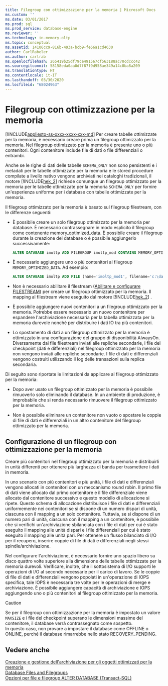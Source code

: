 ```yaml
---
title: Filegroup con ottimizzazione per la memoria | Microsoft Docs
ms.custom: ''
ms.date: 03/01/2017
ms.prod: sql
ms.prod_service: database-engine
ms.reviewer: ''
ms.technology: in-memory-oltp
ms.topic: conceptual
ms.assetid: 14106cc9-816b-493a-bcb9-fe66a1cd4630
author: CarlRabeler
ms.author: carlrab
ms.openlocfilehash: 265419b25df79ce491567cf563188ac70cdccc42
ms.sourcegitcommit: 58158eda0aa0d7f87f9d958ae349a14c0ba8a209
ms.translationtype: HT
ms.contentlocale: it-IT
ms.lasthandoff: 03/30/2020
ms.locfileid: "68024963"
---
```

# <a name="the-memory-optimized-filegroup"></a>Filegroup con ottimizzazione per la memoria
[!INCLUDE[appliesto-ss-xxxx-xxxx-xxx-md](../../includes/appliesto-ss-xxxx-xxxx-xxx-md.md)]
  Per creare tabelle ottimizzate per la memoria, è necessario creare prima un filegroup ottimizzato per la memoria. Nel filegroup ottimizzato per la memoria è presente uno o più contenitori. Ogni contenitore include file di dati o file differenziali o entrambi.  
  
 Anche se le righe di dati delle tabelle `SCHEMA_ONLY` non sono persistenti e i metadati per le tabelle ottimizzate per la memoria e le stored procedure compilate a livello nativo vengono archiviati nei cataloghi tradizionali, il motore [!INCLUDE[hek_2](../../includes/hek-2-md.md)] richiede comunque un filegroup ottimizzato per la memoria per le tabelle ottimizzate per la memoria `SCHEMA_ONLY` per fornire un'esperienza uniforme per i database con tabelle ottimizzate per la memoria.  
  
 Il filegroup ottimizzato per la memoria è basato sul filegroup filestream, con le differenze seguenti:  
  
-   È possibile creare un solo filegroup ottimizzato per la memoria per database. È necessario contrassegnare in modo esplicito il filegroup come contenente memory_optimized_data. È possibile creare il filegroup durante la creazione del database o è possibile aggiungerlo successivamente:  
  
    ```sql  
    ALTER DATABASE imoltp ADD FILEGROUP imoltp_mod CONTAINS MEMORY_OPTIMIZED_DATA  
    ```  
  
-   È necessario aggiungere uno o più contenitori al filegroup `MEMORY_OPTIMIZED_DATA`. Ad esempio:  
  
    ```sql  
    ALTER DATABASE imoltp ADD FILE (name='imoltp_mod1', filename='c:\data\imoltp_mod1') TO FILEGROUP imoltp_mod  
    ```  
  
-   Non è necessario abilitare il filestream ([Abilitare e configurare FILESTREAM](../../relational-databases/blob/enable-and-configure-filestream.md)) per creare un filegroup ottimizzato per la memoria. Il mapping al filestream viene eseguito dal motore [!INCLUDE[hek_2](../../includes/hek-2-md.md)] .  
  
-   È possibile aggiungere nuovi contenitori a un filegroup ottimizzato per la memoria. Potrebbe essere necessario un nuovo contenitore per espandere l'archiviazione necessaria per la tabella ottimizzata per la memoria durevole nonché per distribuire i dati IO tra più contenitori.  
  
-   Lo spostamento di dati a un filegroup ottimizzato per la memoria è ottimizzato in una configurazione del gruppo di disponibilità AlwaysOn. Diversamente dai file filestream inviati alle repliche secondarie, i file del checkpoint (dati e differenziali) nel filegroup ottimizzato per la memoria non vengono inviati alle repliche secondarie. I file di dati e differenziali vengono costruiti utilizzando il log delle transazioni sulla replica secondaria.  
  
Di seguito sono riportate le limitazioni da applicare al filegroup ottimizzato per la memoria:  
  
-   Dopo aver usato un filegroup ottimizzato per la memoria è possibile rimuoverlo solo eliminando il database. In un ambiente di produzione, è improbabile che si renda necessario rimuovere il filegroup ottimizzato per la memoria.  
  
-   Non è possibile eliminare un contenitore non vuoto o spostare le coppie di file di dati e differenziali in un altro contenitore del filegroup ottimizzato per la memoria.    
  
## <a name="configuring-a-memory-optimized-filegroup"></a>Configurazione di un filegroup con ottimizzazione per la memoria  
Creare più contenitori nel filegroup ottimizzato per la memoria e distribuirli in unità differenti per ottenere più larghezza di banda per trasmettere i dati in memoria. 
 
In uno scenario con più contenitori e più unità, i file di dati e differenziali vengono allocati in contenitori con un meccanismo round robin. Il primo file di dati viene allocato dal primo contenitore e il file differenziale viene allocato dal contenitore successivo e questo modello di allocazione si ripete. Questo schema di allocazione distribuisce i file di dati e differenziali uniformemente nei contenitori se si dispone di un numero dispari di unità, ciascuna con il mapping a un solo contenitore. Tuttavia, se si dispone di un numero pari di unità, ciascuna con il mapping a un contenitore, è possibile che si verifichi un'archiviazione sbilanciata con i file di dati per cui è stato eseguito il mapping alle unità dispari e i file differenziali per cui è stato eseguito il mapping alle unità pari. Per ottenere un flusso bilanciato di I/O per il recupero, inserire coppie di file di dati e differenziali negli stessi spindle/archiviazione.
  
Nel configurare l'archiviazione, è necessario fornire uno spazio libero su disco quattro volte superiore alla dimensione delle tabelle ottimizzate per la memoria durevoli. Verificare, inoltre, che il sottosistema di I/O supporti le operazioni di I/O al secondo necessarie per il carico di lavoro. Se le coppie di file di dati e differenziali vengono popolati in un'operazione di IOPS specifica, tale IOPS è necessaria tre volte per le operazioni di merge e archiviazione. È possibile aggiungere capacità di archiviazione e IOPS aggiungendo uno o più contenitori al filegroup ottimizzato per la memoria.  
 
> [!CAUTION]
> Se per il filegroup con ottimizzazione per la memoria è impostato un valore `MAXSIZE` e i file del checkpoint superano le dimensioni massime del contenitore, il database verrà contrassegnato come sospetto.   
> In questo caso, non provare a impostare il database come OFFLINE o ONLINE, perché il database rimarrebbe nello stato RECOVERY_PENDING.
  
## <a name="see-also"></a>Vedere anche  
[Creazione e gestione dell'archiviazione per gli oggetti ottimizzati per la memoria](../../relational-databases/in-memory-oltp/creating-and-managing-storage-for-memory-optimized-objects.md)  
[Database Files and Filegroups](../../relational-databases/databases/database-files-and-filegroups.md)    
[Opzioni per file e filegroup ALTER DATABASE (Transact-SQL)](../../t-sql/statements/alter-database-transact-sql-file-and-filegroup-options.md) 


